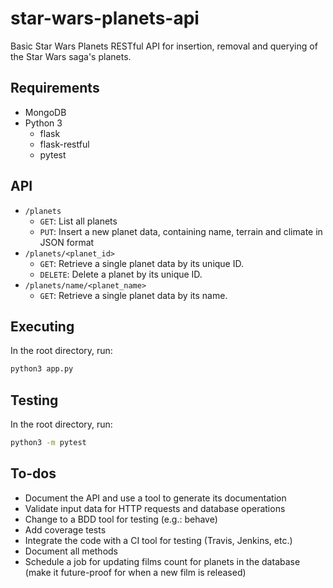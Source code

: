 # star-wars-planets-api
Basic Star Wars Planets RESTful API for insertion, removal and querying of the Star
Wars saga's planets.

## Requirements

* MongoDB
* Python 3
  - flask
  - flask-restful
  - pytest

## API

* `/planets`
  - `GET`: List all planets
  - `PUT`: Insert a new planet data, containing name, terrain and climate in JSON
  format
* `/planets/<planet_id>`
  - `GET`: Retrieve a single planet data by its unique ID.
  - `DELETE`: Delete a planet by its unique ID.
* `/planets/name/<planet_name>`
  - `GET`: Retrieve a single planet data by its name.

## Executing

In the root directory, run:

```bash
python3 app.py
```

## Testing

In the root directory, run:

```bash
python3 -m pytest
```

## To-dos

* Document the API and use a tool to generate its documentation
* Validate input data for HTTP requests and database operations
* Change to a BDD tool for testing (e.g.: behave)
* Add coverage tests
* Integrate the code with a CI tool for testing (Travis, Jenkins, etc.)
* Document all methods
* Schedule a job for updating films count for planets in the database (make it
  future-proof for when a new film is released)
